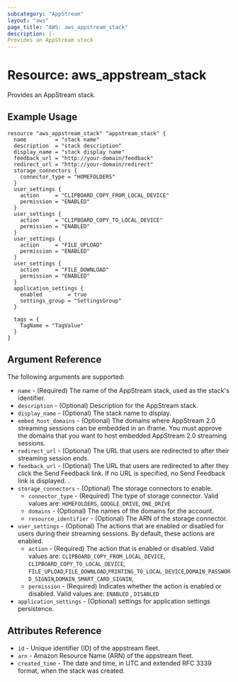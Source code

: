 ```yaml
---
subcategory: "AppStream"
layout: "aws"
page_title: "AWS: aws_appstream_stack"
description: |-
Provides an AppStream stack
---
```


# Resource: aws_appstream_stack

Provides an AppStream stack.

## Example Usage

```hcl
resource "aws_appstream_stack" "appstream_stack" {
  name         = "stack name"
  description  = "stack description"
  display_name = "stack display name"
  feedback_url = "http://your-domain/feedback"
  redirect_url = "http://your-domain/redirect"
  storage_connectors {
    connector_type = "HOMEFOLDERS"
  }
  user_settings {
    action     = "CLIPBOARD_COPY_FROM_LOCAL_DEVICE"
    permission = "ENABLED"
  }
  user_settings {
    action     = "CLIPBOARD_COPY_TO_LOCAL_DEVICE"
    permission = "ENABLED"
  }
  user_settings {
    action     = "FILE_UPLOAD"
    permission = "ENABLED"
  }
  user_settings {
    action     = "FILE_DOWNLOAD"
    permission = "ENABLED"
  }
  application_settings {
    enabled        = true
    settings_group = "SettingsGroup"
  }

  tags = {
    TagName = "TagValue"
  }
}
```

## Argument Reference

The following arguments are supported:

* `name` - (Required) The name of the AppStream stack, used as the stack's identifier.
* `description` - (Optional) Description for the AppStream stack.
* `display_name` - (Optional) The stack name to display.
* `embed_host_domains` - (Optional) The domains where AppStream 2.0 streaming sessions can be embedded in an iframe. You must approve the domains that you want to host embedded AppStream 2.0 streaming sessions.
* `redirect_url` - (Optional) The URL that users are redirected to after their streaming session ends.
* `feedback_url` - (Optional) The URL that users are redirected to after they click the Send Feedback link. If no URL is specified, no Send Feedback link is displayed. .
* `storage_connectors` - (Optional) The storage connectors to enable.
  * `connector_type` - (Required) The type of storage connector. Valid values are: `HOMEFOLDERS`, `GOOGLE_DRIVE`, `ONE_DRIVE`
  * `domains` - (Optional) The names of the domains for the account.
  * `resource_identifier` - (Optional) The ARN of the storage connector.
* `user_settings` - (Optional) The actions that are enabled or disabled for users during their streaming sessions. By default, these actions are enabled.
  * `action` - (Required) The action that is enabled or disabled. Valid values are: `CLIPBOARD_COPY_FROM_LOCAL_DEVICE`, `CLIPBOARD_COPY_TO_LOCAL_DEVICE`, `FILE_UPLOAD`,`FILE_DOWNLOAD`,`PRINTING_TO_LOCAL_DEVICE`,`DOMAIN_PASSWORD_SIGNIN`,`DOMAIN_SMART_CARD_SIGNIN`,
  * `permission` - (Required) Indicates whether the action is enabled or disabled. Valid values are: `ENABLED` , `DISABLED`
* `application_settings` - (Optional) settings for application settings persistence.

## Attributes Reference

* `id` - Unique identifier (ID) of the appstream fleet.
* `arn` - Amazon Resource Name (ARN) of the appstream fleet.
* `created_time` - The date and time, in UTC and extended RFC 3339 format, when the stack was created.
